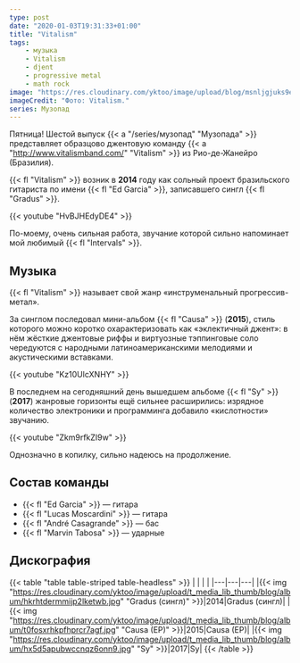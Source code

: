 ```yaml
---
type: post
date: "2020-01-03T19:31:33+01:00"
title: "Vitalism"
tags:
    - музыка
    - Vitalism
    - djent
    - progressive metal
    - math rock
image: "https://res.cloudinary.com/yktoo/image/upload/blog/msnljgjuks9ei6ctnk2k.jpg"
imageCredit: "Фото: Vitalism."
series: Музопад
---
```


Пятница! Шестой выпуск {{< a "/series/музопад" "Музопада" >}} представляет образцово джентовую команду {{< a "http://www.vitalismband.com/" "Vitalism" >}} из Рио-де-Жанейро (Бразилия).

{{< fl "Vitalism" >}} возник в **2014** году как сольный проект бразильского гитариста по имени {{< fl "Ed Garcia" >}}, записавшего сингл {{< fl "Gradus" >}}.

<!--more-->

{{< youtube "HvBJHEdyDE4" >}}

По-моему, очень сильная работа, звучание которой сильно напоминает мой любимый {{< fl "Intervals" >}}.

## Музыка

{{< fl "Vitalism" >}} называет свой жанр «инструменальный прогрессив-метал».

За синглом последовал мини-альбом {{< fl "Causa" >}} (**2015**), стиль которого можно коротко охарактеризовать как «эклектичный джент»: в нём жёсткие джентовые риффы и виртуозные тэппинговые соло чередуются с народными латиноамериканскими мелодиями и акустическими вставками.

{{< youtube "Kz10UlcXNHY" >}}

В последнем на сегодняшний день вышедшем альбоме {{< fl "Sy" >}} (**2017**) жанровые горизонты ещё сильнее расширились: изрядное количество электроники и программинга добавило «кислотности» звучанию.

{{< youtube "Zkm9rfkZI9w" >}}

Однозначно в копилку, сильно надеюсь на продолжение.

## Состав команды

* {{< fl "Ed Garcia" >}} — гитара
* {{< fl "Lucas Moscardini" >}} — гитара
* {{< fl "André Casagrande" >}} — бас
* {{< fl "Marvin Tabosa" >}} — ударные

## Дискография

{{< table "table table-striped table-headless" >}}
|   |   |   |
|---|---|---|
|{{< img "https://res.cloudinary.com/yktoo/image/upload/t_media_lib_thumb/blog/album/hkrhtdermmijp2lketwb.jpg" "Gradus (сингл)" >}}|2014|Gradus (сингл)|
|{{< img "https://res.cloudinary.com/yktoo/image/upload/t_media_lib_thumb/blog/album/t0fosxrhkpfhprcr7agf.jpg" "Causa (EP)" >}}|2015|Causa (EP)|
|{{< img "https://res.cloudinary.com/yktoo/image/upload/t_media_lib_thumb/blog/album/hx5d5apubwccnqz6onn9.jpg" "Sy" >}}|2017|Sy|
{{< /table >}}
